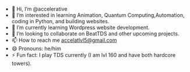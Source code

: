 - 👋 Hi, I’m @accelerative
- 👀 I’m interested in learning Animation, Quantum Computing,Automation, coding in Python, and building websites. 
- 🌱 I’m currently learning Wordpress website development.
- 💞️ I’m looking to collaborate on BeatTDS and other upcoming projects.
- 📫 How to reach me accelatlvl5@gmail.com
- 😄 Pronouns: he/him
- ⚡ Fun fact: I play TDS currently (I am lvl 160 and have both hardcore towers).

<!---
accelerative/accelerative is a ✨ special ✨ repository because its `README.md` (this file) appears on your GitHub profile.
You can click the Preview link to take a look at your changes.
--->
